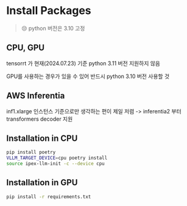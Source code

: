 # Install Packages

> 😒 python 버전은 3.10 고정 

## CPU, GPU

tensorrt 가 현재(2024.07.23) 기준 python 3.11 버전 지원하지 않음

GPU를 사용하는 경우가 있을 수 있어 반드시 python 3.10 버전 사용할 것

## AWS Inferentia

inf1.xlarge 인스턴스 기준으로만 생각하는 편이 제일 저렴
-> inferentia2 부터 transformers decoder 지원


## Installation in CPU

```bash
pip install poetry
VLLM_TARGET_DEVICE=cpu poetry install
source ipex-llm-init -c --device cpu
```

## Installation in GPU
```bash
pip install -r requirements.txt
```
